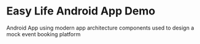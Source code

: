 # Easy Life Android App Demo 
Android App using modern app architecture components used to design a mock event booking platform 
